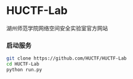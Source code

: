 # HUCTF-Lab
湖州师范学院网络空间安全实验室官方网站



### 启动服务

```bash
git clone https://github.com/HUCTF/HUCTF-Lab
cd HUCTF-Lab
python run.py
```

